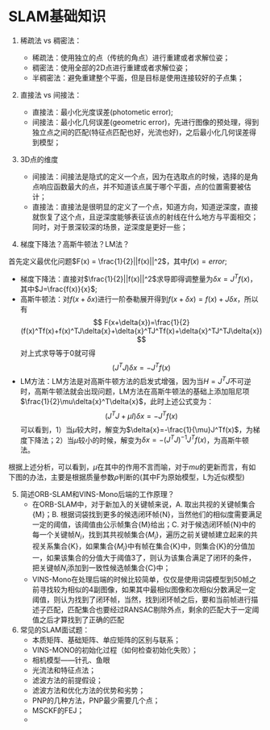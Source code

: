 # SLAM基础知识

1. 稀疏法 vs 稠密法：

	- 稀疏法：使用独立的点（传统的角点）进行重建或者求解位姿；
	- 稠密法：使用全部的2D点进行重建或者求解位姿；
	- 半稠密法：避免重建整个平面，但是目标是使用连接较好的子点集；

2. 直接法 vs 间接法：
	- 直接法：最小化光度误差(photometic error);
	- 间接法：最小化几何误差(geometric error)，先进行图像的预处理，得到独立点之间的匹配(特征点匹配也好，光流也好)，之后最小化几何误差得到模型；
   
3. 3D点的维度
	- 间接法：间接法是隐式的定义一个点，因为在选取点的时候，选择的是角点响应函数最大的点，并不知道该点属于哪个平面，点的位置需要被估计；
	- 直接法：直接法是很明显的定义了一个点，知道方向，知道逆深度，直接就恢复了这个点，且逆深度能够表征该点的射线在什么地方与平面相交；同时，对于景深较深的场景，逆深度是更好一些；

4. 梯度下降法？高斯牛顿法？LM法？

 首先定义最优化问题$F(x) = \frac{1}{2}||f(x)||^2$，其中$f(x)=error$;
 - 梯度下降法：直接对$\frac{1}{2}||f(x)||^2$求导即得调整量为$\delta x =J^T f(x)$，其中$J=\frac{f(x)}{x}$;
 - 高斯牛顿法：对$f(x+\delta{x})$进行一阶泰勒展开得到$f(x+\delta{x})=f(x)+J\delta{x}$，所以有
 $$ F(x+\delta{x})=\frac{1}{2}(f(x)^Tf(x)+f(x)^TJ\delta{x}+\delta{x}^TJ^Tf(x)+\delta{x}^TJ^TJ\delta{x}) $$
 对上式求导等于0就可得
 $$(J^TJ)\delta{x}=-J^Tf(x)$$
 - LM方法：LM方法是对高斯牛顿方法的启发式增强，因为当$H=J^TJ$不可逆时，高斯牛顿法就会出现问题，LM方法在高斯牛顿法的基础上添加阻尼项$\frac{1}{2}\mu\delta{x}^T\delta{x}$，此时上述公式变为：
$$
 (J^TJ+\mu I)\delta{x}=-J^Tf(x)
$$
 可以看到，1）当$\mu$较大时，解变为$\delta{x}=-\frac{1}{\mu}J^Tf(x)$，为梯度下降法；2）当$\mu$较小的时候，解变为$\delta{x}=-(J^TJ)^{-1}J^Tf(x)$，为高斯牛顿法。

根据上述分析，可以看到，$\mu$在其中的作用不言而喻，对于$mu$的更新而言，有如下图的办法，主要是根据质量参数$\rho$判断的(其中F为原始模型，L为近似模型)

5. 简述ORB-SLAM和VINS-Mono后端的工作原理？
   - 在ORB-SLAM中，对于新加入的关键帧来说，A. 取出共视的关键帧集合{M}；B. 根据词袋找到更多的候选闭环帧{N}，当然他们的相似度需要满足一定的阈值，该阈值由公示帧集合{M}给出；C.  对于候选闭环帧{N}中的每一个关键帧$N_i$，找到其共视帧集合{$M_i$}，遍历之前关键帧建立起来的共视关系集合{K}，如果集合{$M_i$}中有帧在集合{K}中，则集合{K}的分值加一，如果该集合的分值大于阈值3了，则认为该集合满足了闭环的条件，把关键帧$N_i$添加到一致性候选帧集合{C}中；
   - VINS-Mono在处理后端的时候比较简单，仅仅是使用词袋模型到50帧之前寻找较为相似的4副图像，如果其中最相似图像和次相似分数满足一定阈值，则认为找到了闭环帧，当然，找到闭环帧之后，要和当前帧进行描述子匹配，匹配集合也要经过RANSAC剔除外点，剩余的匹配大于一定阈值之后才算找到了正确的匹配
6. 常见的SLAM面试题：
   - 本质矩阵、基础矩阵、单应矩阵的区别与联系；
   - VINS-MONO的初始化过程（如何检查初始化失败）；
   - 相机模型——针孔、鱼眼
   - 光流法和特征点法；
   - 滤波方法的前提假设；
   - 滤波方法和优化方法的优势和劣势；
   - PNP的几种方法，PNP最少需要几个点；
   - MSCKF的FEJ；
   - 